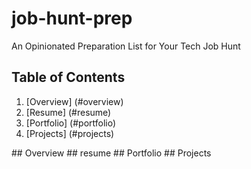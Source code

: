 # job-hunt-prep
An Opinionated Preparation List for Your Tech Job Hunt

## Table of Contents
1. [Overview] (#overview)
2. [Resume] (#resume)
3. [Portfolio] (#portfolio)
4. [Projects] (#projects)

<a name="overview"/>
## Overview

<a name="resume"/>
## resume

<a name="portfolio"/>
## Portfolio

<a name="projects"/>
## Projects
